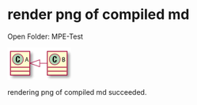   
<h1  id="render-png-of-compiled-md">render png of compiled md</h1>
  
Open Folder: MPE-Test
  

![](assets\24d4e1c67efc52bbbc4f3ac0752e293c0.png?0.3818721750306773)  
  
rendering png of compiled md succeeded.
  
